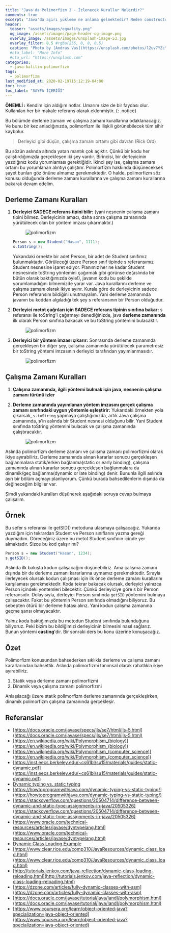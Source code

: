 ```yaml
---
title: "Java'da Polimorfizm 2 - İzlenecek Kurallar Nelerdir?"
comments: true
excerpt: "Java'da aşırı yükleme ne anlama gelmektedir? Neden constructor'larda overloading metotlara ihtiyaç duyarız ve overload yaparken uymamız gereken bir kural var mıdır gibi soruları cevaplamaya çalışacağız."
header:
  teaser: "assets/images/equality.png"
  og_image: /assets/images/page-header-og-image.png
  overlay_image: /assets/images/unsplash-image-53.jpg
  overlay_filter: 0.5 #rgba(255, 0, 0, 0.5)
  caption: "Photo by [Andras Vas](https://unsplash.com/photos/l2uv7YZcYDE) on Unsplash"
  #cta_label: "More Info"
  #cta_url: "https://unsplash.com"
categories:
  - java-kalitim-polimorfizm
tags:
  - polimorfizm
last_modified_at: 2020-02-19T15:12:19-04:00
toc: true
toc_label: "SAYFA İÇERİĞİ"
---
```




**ÖNEMLİ :** Kendim için aldığım notlar. Umarım size de bir faydası olur. Kullanılan her bir makale referans olarak eklenmiştir.
{: .notice}


Bu bölümde derleme zamanı ve çalışma zamanı kurallarına odaklanacağız. Ve bunu bir kez anladığınızda, polimorfizm ile ilişkili görünebilecek tüm sihir kaybolur.

> Derleyici gibi düşün, çalışma zamanı ortamı gibi davran (Rick Ord)

Bu sözün aslında altında yatan mantık çok açıktır. Çünkü bir kodu her çalıştırdığımızda gerçekleşen iki şey vardır. Birincisi, bir derleyicinin yazdığınız kodu yorumlaması gerektiğidir. İkinci şey ise, çalışma zamanı ortamı bu yorumlanan alıntıyı çalıştırır. Polimorfizm hakkında düşüneceksek şayet bunları göz önüne almamız gerekmektedir. O halde, polimorfizm söz konusu olduğunda derleme zamanı kurallarına ve çalışma zamanı kurallarına bakarak devam edelim.

## Derleme Zamanı Kuralları

1. **Derleyici SADECE referans tipini bilir:** (yani nesnenin çalışma zamanı tipini bilmez. Derleyicinin amacı, daha sonra çalışma zamanında yürütülecek olan bir yöntem imzası çıkarmaktır.)

    <figure style="width: 200px" class="align-center">
      <img src="{{ site.url }}{{ site.baseurl }}/assets/images/2020-06-29-Java-polimorfizm2/uml1.png" alt="polimorfizm">
      <figcaption></figcaption>
    </figure>

    ```java
    Person s = new Student("Hasan", 1111);
    s.toString();
    ```

      Yukarıdaki örnekte bir adet Person, bir adet de Student sınıfımız bulunmaktadır.  Görüleceği üzere Person sınıf tipinde s referansımız Student nesnesine işaret ediyor. Planımız her ne kadar Student nesnesinde toString yöntemini çağırmak gibi görünse de(aslında bir bütün olarak baktığımızda öyle!), javanın kodu bu şekilde yorumlamadığını bilmemizde yarar var. Java kurallarını derleme ve çalışma zamanı olarak ikiye ayırır. Kurala göre de derleyicinin sadece Person referansını bildiğini unutmayalım. Yani derleme zamanında javanın bu koddan algıladığı tek şey s referansının bir Person olduğudur.

2. **Derleyici metot çağrıları için SADECE referans tipinin sınıfına bakar:** s referansı ile toString'i çağırmayı denediğinizde, java **derleme zamanında** ilk olarak Person sınıfına bakacak ve bu toString yöntemini bulacaktır.

    <figure style="width: 600px" class="align-center">
      <img src="{{ site.url }}{{ site.baseurl }}/assets/images/2020-06-29-Java-polimorfizm2/uml2.png" alt="polimorfizm">
      <figcaption></figcaption>
    </figure>


3. **Derleyici bir yöntem imzası çıkarır:** Sonrasında derleme zamanında gerçekleşen bir diğer şey, çalışma zamanında yürütülecek parametresiz bir toString yöntemi imzasının derleyici tarafından yayımlanmasıdır.

    <figure style="width: 600px" class="align-center">
      <img src="{{ site.url }}{{ site.baseurl }}/assets/images/2020-06-29-Java-polimorfizm2/uml3.png" alt="polimorfizm">
      <figcaption></figcaption>
    </figure>


## Çalışma Zamanı Kuralları

1. **Çalışma zamanında, ilgili yöntemi bulmak için java, nesnenin çalışma zamanı türünü izler**
2. **Derleme zamanında yayımlanan yöntem imzasını gerçek çalışma zamanı sınıfındaki uygun yöntemle eşleştirir:** Yukarıdaki örnekten yola çıkarsak, ``s.toString`` yapmaya çalıştığımızda, artık Java çalışma zamanında, **s**'in aslında bir Student nesnesi olduğunu bilir. Yani Student sınıfında toString yöntemini bulacak ve çalışma zamanında çalıştıracaktır.

    <figure style="width: 600px" class="align-center">
      <img src="{{ site.url }}{{ site.baseurl }}/assets/images/2020-06-29-Java-polimorfizm2/uml4.png" alt="polimorfizm">
      <figcaption></figcaption>
    </figure>

Aslında polimorfizm derleme zamanı ve çalışma zamanı polimorfizmi olarak ikiye ayırabiliriz. Derleme zamanında alınan kararlar sonucu gerçekleşen bağlanmalara statik/erken bağlanma(static or early binding), çalışma zamanında alınan kararlar sonucu gerçekleşen bağlanmalara da dinamik/geç bağlanma(dynamic or late binding) denir. Bununla ilgili aslında ayrı bir bölüm açmayı planlıyorum. Çünkü burada bahsedilenlerin dışında da değineceğim bilgiler var.

Şimdi yukarıdaki kuralları düşünerek aşağıdaki soruya cevap bulmaya çalışalım.

## Örnek

Bu sefer s referansı ile getSID() metoduna ulaşmaya çalışacağız. Yukarıda yazdığım için tekrardan Student ve Person sınıflarını yazma gereği duymadım. Göreceğiniz üzere bu metot Student sınıfının içinde yer almaktadır. Sizce bu kod çalışır mı?

```java
Person s = new Student("Hasan", 1234);
s.getSID();
```

Aslında ilk bakışta kodun çalışacağını düşünebiliriz. Ama çalışma zamanı dışında bir de derleme zamanı kararlarına uymamız gerekmektedir. Sırayla ilerleyecek olursak kodun çalışması için ilk önce derleme zamanı kurallarını karşılaması gerekmektedir. Koda tekrar bakacak olursak, derleyici yalnızca Person içindeki yöntemleri bilecektir. Çünkü derleyiciye göre s bir Person referansıdır. Dolayısıyla, derleyici Person sınıfında ``getSID`` yöntemini bulmaya çalışacaktır. Fakat bu yöntemin Person sınıfında olmadığını biliyoruz. Bu sebepten ötürü bir derleme hatası alırız. Yani kodun çalışma zamanına geçme şansı olmayacaktır.

Yalnız koda baktığımızda bu metodun Student sınıfında bulunduğunu biliyoruz. Peki bizim bu bildiğimizi derleyicinin bilmesini nasıl sağlarız. Bunun yöntemi **casting**'dir. Bir sonraki ders bu konu üzerine konuşacağız.

## Özet
Polimorfizm konusundan bahsederken sıklıkla derleme ve çalışma zamanı kararlarından bahsettik. Aslında polimorfizmi tanımsal olarak rahatlıkla ikiye ayırabiliriz.

1. Statik veya derleme zamanı polimorfizmi
2. Dinamik veya çalışma zamanı polimorfizmi

Anlaşılacağı üzere statik polimorfizm derleme zamanında gerçekleşirken, dinamik polimorfizm çalışma zamanında gerçekleşir.

## Referanslar
* [https://docs.oracle.com/javase/specs/jls/se7/html/jls-5.html](https://docs.oracle.com/javase/specs/jls/se7/html/jls-5.html)
* [https://en.wikipedia.org/wiki/Polymorphism_(biology)](https://en.wikipedia.org/wiki/Polymorphism_(biology))
* [https://en.wikipedia.org/wiki/Polymorphism_(computer_science)](https://en.wikipedia.org/wiki/Polymorphism_(computer_science))
* [https://inst.eecs.berkeley.edu/~cs61bl/su15/materials/guides/static-dynamic.pdf](https://inst.eecs.berkeley.edu/~cs61bl/su15/materials/guides/static-dynamic.pdf)
* [Dynamic typing vs. static typing](https://docs.oracle.com/cd/E57471_01/bigData.100/extensions_bdd/src/cext_transform_typing.html#:~:text=First%2C%20dynamically%2Dtyped%20languages%20perform,type%20checking%20at%20compile%20time.&text=If%20a%20script%20written%20in,the%20errors%20have%20been%20fixed.)
* [https://howtoprogramwithjava.com/dynamic-typing-vs-static-typing/](https://howtoprogramwithjava.com/dynamic-typing-vs-static-typing/)
* [https://stackoverflow.com/questions/20504714/difference-between-dynamic-and-static-type-assignments-in-java/20505326](https://stackoverflow.com/questions/20504714/difference-between-dynamic-and-static-type-assignments-in-java/20505326)
* [https://www.oracle.com/technical-resources/articles/javase/dyntypelang.html](https://www.oracle.com/technical-resources/articles/javase/dyntypelang.html)
* [Dynamic Class Loading Example](https://examples.javacodegeeks.com/core-java/dynamic-class-loading-example/)
* [https://www.clear.rice.edu/comp310/JavaResources/dynamic_class_load.html](https://www.clear.rice.edu/comp310/JavaResources/dynamic_class_load.html)
* [http://tutorials.jenkov.com/java-reflection/dynamic-class-loading-reloading.html](http://tutorials.jenkov.com/java-reflection/dynamic-class-loading-reloading.html)
* [https://dzone.com/articles/fully-dynamic-classes-with-asm](https://dzone.com/articles/fully-dynamic-classes-with-asm)
* [https://docs.oracle.com/javase/tutorial/java/IandI/polymorphism.html](https://docs.oracle.com/javase/tutorial/java/IandI/polymorphism.html)
* [https://www.coursera.org/learn/object-oriented-java?specialization=java-object-oriented](https://www.coursera.org/learn/object-oriented-java?specialization=java-object-oriented)
